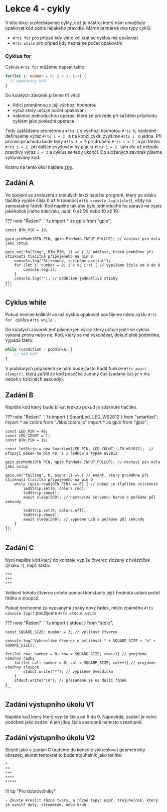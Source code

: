 # Lekce 4 - cykly

V této lekci si představíme cykly, což je nástroj který nám umožňuje opakovat kód podle nějakého pravidla.
Máme primárně dva typy cyklů:

- `#!ts for` pro případ kdy víme kolikrát se cyklus má opakovat
- `#!ts while` pro případ kdy neznáme počet opakování

### Cyklus for
Cyklus `#!ts for`  můžeme napsat takto:
```ts
for(let i: number = 0; i < 3; i++) {
  // opakovaný kód
}
```
Do kulatých závorek píšeme tři věci:

- řídící proměnnou s její výchozí hodnotou
- výraz který určuje počet opakování
- nakonec jednoduchou operaci která se provede při každém průchodu cyklem jako poslední operace

Tedy zakládáme proměnnou `#!ts i` s výchozí hodnotou `#!ts 0`, následně definujeme výraz `#!ts i < 3 ` a na konci cyklu zvýšíme `#!ts i ` o jedna.
Při prvním průchodu bude tedy `#!ts i = 0` při druhém `#!ts i = 1 ` a při třetím `#!ts i = 2 ` při dalším zvyšování by platilo `#!ts i = 3 ` tam ale už nebude pravdivý výraz ` i < 3 ` a cyklus se tedy ukončí.
Do složených závorek píšeme vykonávaný kód.

Kostru na tento úkol najdete [zde](./project4.zip).

## Zadání A
Ve spojení se znalostmi z minulých lekcí napište program, který po stisku tlačítka vypíše čísla 0 až 9 (pomocí `#!ts console.log(cislo)`), vždy na samostatný řádek.
Kod napište tak aby bylo jednoduché ho upravit na výpis jakéhokoli jiného intervalu, např. 0 až 99 nebo 10 až 19.

??? note "Řešení"
    ```ts
	import * as gpio from "gpio";

    const BTN_PIN = 18;

	gpio.pinMode(BTN_PIN, gpio.PinMode.INPUT_PULLUP); // nastaví pin nula jako vstup

	gpio.on("falling", BTN_PIN, () => { // událost, která proběhne při stisknutí tlačítka připojeného na pin 0
		console.log("Stisknuto, začínáme počítat");
		for (let i: number = 0; i < 9; i++) { // vypíšeme čísla od 0 do 8
			console.log(i);
		}
		console.log(""); // oddělíme jednotlivé stisky
	});
    ```

## Cyklus while
Pokud nevíme kolikrát se má cyklus opakovat použijeme místo cyklu `#!ts for ` cyklus `#!ts while `.

Do kulatých závorek teď píšeme jen výraz který určuje jestli se cyklus vykoná znovu nebo ne.
Kód, který se má vykonávat, dokud platí podmínka, vypadá takto:
```ts
while (condition - podmínka) {
	// náš kód
}
```
V podobných případech se nám bude často hodit funkce `#!ts await sleep(t)`, která zařídí že kód posečká zadaný čas (zadaný čas je v ms neboli v tisícinách sekundy).


## Zadání B
Napište kód který bude blikat ledkou pokud je stisknuté tlačítko.

??? note "Řešení"
	```ts
	import { SmartLed, LED_WS2812 } from "smartled";
	import * as colors from "./libs/colors.js"
	import * as gpio from "gpio";

	const LED_PIN = 48;
	const LED_COUNT = 1;
    const BTN_PIN = 18;

	const ledStrip = new SmartLed(LED_PIN, LED_COUNT, LED_WS2812);  // připojí pásek na pin 48, s 1 ledkou a typem WS2812

	gpio.pinMode(BTN_PIN, gpio.PinMode.INPUT_PULLUP); // nastaví pin nula jako vstup

	gpio.on("falling", 0, async () => { // event, který proběhne při stisknutí tlačítka připojeného na pin 0
		while (gpio.read(BTN_PIN) == 0) { // dokud je tlačítko stisknuté
			ledStrip.set(0, colors.red);
			ledStrip.show();
			await sleep(500); // nastavíme červenou barvu a počkáme půl sekundy

			ledStrip.set(0, colors.off);
			ledStrip.show();
			await sleep(500); // vypneme LED a počkáme půl sekundy
		}
	});
	```

## Zadání C
Nyní napište kód který do konzole vypíše čtverec složený z hvězdiček (znaku `*`),
např. takto:
```
***
***
***
```
Velikost tohoto čtverce určete pomocí konstanty jejíž hodnota udává počet řádku a sloupců.

Pokud nechceme za vypsanými znaky nový řádek, místo známého `#!ts console.log()` použijeme `#!ts stdout.write`

??? note "Řešení"
	```ts
	import { stdout } from "stdio";

	const SQUARE_SIZE: number = 3; // velikost čtverce

	console.log("Vykreslíme čtverec o velikosti " + SQUARE_SIZE + "x" + SQUARE_SIZE);

	for(let row: number = 0; row < SQUARE_SIZE; row++){ // projdeme všechny řádky
		for(let col: number = 0; col < SQUARE_SIZE; col++){ // projdeme všechny sloupce
			stdout.write("*"); // vypíšeme hvězdičku
		}
		stdout.write("\n"); // přesuneme se na další řádek
	}
	```


## Zadání výstupního úkolu V1
Napište kod který který vypíše čísla od 9 do 0.
Nápověda, zadání je velmi podobné jako zadání A jen jdou čísla sestupně namísto vzestupně.

## Zadání výstupního úkolu V2
Stejně jako v zadání C budeme do konzole vykreslovat geometrický obrazec, akorát tentokrát to bude trojúhelník jako tenhle:

```
*
**
***
****
*****
```

!!! tip "Pro dobrovolníky"

    - Zkuste kreslit různé tvary, a různé typy: např. trojuhelník, který je uvnitř dutý, stromeček, nebo kruh
